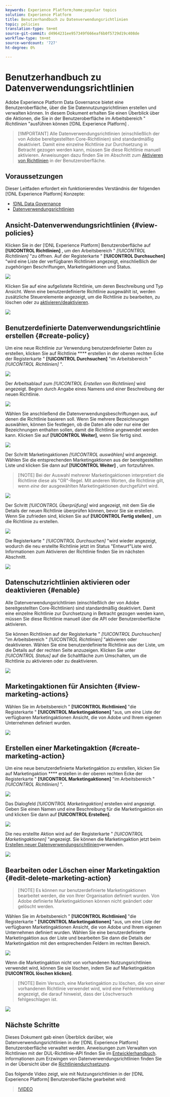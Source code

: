 ```yaml
---
keywords: Experience Platform;home;popular topics
solution: Experience Platform
title: Benutzerhandbuch zu Datenverwendungsrichtlinien
topic: policies
translation-type: tm+mt
source-git-commit: d4964231ee957349f666eaf6b0f5729d19c408de
workflow-type: tm+mt
source-wordcount: '727'
ht-degree: 0%

---
```



# Benutzerhandbuch zu Datenverwendungsrichtlinien

Adobe Experience Platform Data Governance bietet eine Benutzeroberfläche, über die Sie Datennutzungsrichtlinien erstellen und verwalten können. In diesem Dokument erhalten Sie einen Überblick über die Aktionen, die Sie in der Benutzeroberfläche im Arbeitsbereich &quot; _Richtlinien_ &quot;ausführen können [!DNL Experience Platform] .

>[!IMPORTANT] Alle Datenverwendungsrichtlinien (einschließlich der von Adobe bereitgestellten Core-Richtlinien) sind standardmäßig deaktiviert. Damit eine einzelne Richtlinie zur Durchsetzung in Betracht gezogen werden kann, müssen Sie diese Richtlinie manuell aktivieren. Anweisungen dazu finden Sie im Abschnitt zum [Aktivieren von Richtlinien](#enable) in der Benutzeroberfläche.

## Voraussetzungen

Dieser Leitfaden erfordert ein funktionierendes Verständnis der folgenden [!DNL Experience Platform] Konzepte:

- [!DNL Data Governance](../home.md)
- [Datenverwendungsrichtlinien](./overview.md)

## Ansicht-Datenverwendungsrichtlinien {#view-policies}

Klicken Sie in der [!DNL Experience Platform] Benutzeroberfläche auf **[!UICONTROL Richtlinien]** , um den Arbeitsbereich &quot; *[!UICONTROL Richtlinien]* &quot;zu öffnen. Auf der Registerkarte &quot; **[!UICONTROL Durchsuchen]** &quot;wird eine Liste der verfügbaren Richtlinien angezeigt, einschließlich der zugehörigen Beschriftungen, Marketingaktionen und Status.

![](../images/policies/browse-policies.png)

Klicken Sie auf eine aufgelistete Richtlinie, um deren Beschreibung und Typ Ansicht. Wenn eine benutzerdefinierte Richtlinie ausgewählt ist, werden zusätzliche Steuerelemente angezeigt, um die Richtlinie zu bearbeiten, zu löschen oder zu [aktivieren/deaktivieren](#enable).

![](../images/policies/policy-details.png)

## Benutzerdefinierte Datenverwendungsrichtlinie erstellen {#create-policy}

Um eine neue Richtlinie zur Verwendung benutzerdefinierter Daten zu erstellen, klicken Sie auf Richtlinie **** erstellen in der oberen rechten Ecke der Registerkarte &quot; **[!UICONTROL Durchsuchen]** &quot;im Arbeitsbereich &quot; *[!UICONTROL Richtlinien]* &quot;.

![](../images/policies/create-policy-button.png)

Der Arbeitsablauf zum *[!UICONTROL Erstellen von Richtlinien]* wird angezeigt. Beginn durch Angabe eines Namens und einer Beschreibung der neuen Richtlinie.

![](../images/policies/create-policy-description.png)

Wählen Sie anschließend die Datenverwendungsbeschriftungen aus, auf denen die Richtlinie basieren soll. Wenn Sie mehrere Bezeichnungen auswählen, können Sie festlegen, ob die Daten alle oder nur eine der Bezeichnungen enthalten sollen, damit die Richtlinie angewendet werden kann. Klicken Sie auf **[!UICONTROL Weiter]**, wenn Sie fertig sind.

![](../images/policies/add-labels.png)

Der Schritt Marketingaktionen *[!UICONTROL auswählen]* wird angezeigt. Wählen Sie die entsprechenden Marketingaktionen aus der bereitgestellten Liste und klicken Sie dann auf **[!UICONTROL Weiter]** , um fortzufahren.

>[!NOTE] Bei der Auswahl mehrerer Marketingaktionen interpretiert die Richtlinie diese als &quot;OR&quot;-Regel. Mit anderen Worten, die Richtlinie gilt, wenn _eine_ der ausgewählten Marketingaktionen durchgeführt wird.

![](../images/policies/add-marketing-actions.png)

Der Schritt *[!UICONTROL Überprüfung]* wird angezeigt, mit dem Sie die Details der neuen Richtlinie überprüfen können, bevor Sie sie erstellen. Wenn Sie zufrieden sind, klicken Sie auf **[!UICONTROL Fertig stellen]** , um die Richtlinie zu erstellen.

![](../images/policies/policy-review.png)

Die Registerkarte &quot; *[!UICONTROL Durchsuchen]* &quot;wird wieder angezeigt, wodurch die neu erstellte Richtlinie jetzt im Status &quot;Entwurf&quot;Liste wird. Informationen zum Aktivieren der Richtlinie finden Sie im nächsten Abschnitt.

![](../images/policies/created-policy.png)

## Datenschutzrichtlinien aktivieren oder deaktivieren {#enable}

Alle Datenverwendungsrichtlinien (einschließlich der von Adobe bereitgestellten Core-Richtlinien) sind standardmäßig deaktiviert. Damit eine einzelne Richtlinie zur Durchsetzung in Betracht gezogen werden kann, müssen Sie diese Richtlinie manuell über die API oder Benutzeroberfläche aktivieren.

Sie können Richtlinien auf der Registerkarte &quot; *[!UICONTROL Durchsuchen]* &quot;im Arbeitsbereich &quot; *[!UICONTROL Richtlinien]* &quot;aktivieren oder deaktivieren. Wählen Sie eine benutzerdefinierte Richtlinie aus der Liste, um die Details auf der rechten Seite anzuzeigen. Klicken Sie unter *[!UICONTROL Status]* auf die Schaltfläche zum Umschalten, um die Richtlinie zu aktivieren oder zu deaktivieren.

![](../images/policies/enable-policy.png)

## Marketingaktionen für Ansichten {#view-marketing-actions}

Wählen Sie im Arbeitsbereich &quot; **[!UICONTROL Richtlinien]** &quot;die Registerkarte &quot; **[!UICONTROL Marketingaktionen]** &quot;aus, um eine Liste der verfügbaren Marketingaktionen Ansicht, die von Adobe und Ihrem eigenen Unternehmen definiert wurden.

![](../images/policies/marketing-actions.png)

## Erstellen einer Marketingaktion {#create-marketing-action}

Um eine neue benutzerdefinierte Marketingaktion zu erstellen, klicken Sie auf Marketingaktion **** erstellen in der oberen rechten Ecke der Registerkarte &quot; **[!UICONTROL Marketingaktionen]** &quot;im Arbeitsbereich &quot; *[!UICONTROL Richtlinien]* &quot;.

![](../images/policies/create-marketing-action.png)

Das Dialogfeld *[!UICONTROL Marketingaktion]* erstellen wird angezeigt. Geben Sie einen Namen und eine Beschreibung für die Marketingaktion ein und klicken Sie dann auf **[!UICONTROL Erstellen]**.

![](../images/policies/create-marketing-action-details.png)

Die neu erstellte Aktion wird auf der Registerkarte &quot; *[!UICONTROL Marketingaktionen]* &quot;angezeigt. Sie können die Marketingaktion jetzt beim [Erstellen neuer Datenverwendungsrichtlinien](#create-policy)verwenden.

![](../images/policies/created-marketing-action.png)

## Bearbeiten oder Löschen einer Marketingaktion {#edit-delete-marketing-action}

>[!NOTE] Es können nur benutzerdefinierte Marketingaktionen bearbeitet werden, die von Ihrer Organisation definiert wurden. Von Adobe definierte Marketingaktionen können nicht geändert oder gelöscht werden.

Wählen Sie im Arbeitsbereich &quot; **[!UICONTROL Richtlinien]** &quot;die Registerkarte &quot; **[!UICONTROL Marketingaktionen]** &quot;aus, um eine Liste der verfügbaren Marketingaktionen Ansicht, die von Adobe und Ihrem eigenen Unternehmen definiert wurden. Wählen Sie eine benutzerdefinierte Marketingaktion aus der Liste und bearbeiten Sie dann die Details der Marketingaktion mit den entsprechenden Feldern im rechten Bereich.

![](../images/policies/edit-marketing-action.png)

Wenn die Marketingaktion nicht von vorhandenen Nutzungsrichtlinien verwendet wird, können Sie sie löschen, indem Sie auf Marketingaktion **[!UICONTROL löschen klicken]**.

>[!NOTE] Beim Versuch, eine Marketingaktion zu löschen, die von einer vorhandenen Richtlinie verwendet wird, wird eine Fehlermeldung angezeigt, die darauf hinweist, dass der Löschversuch fehlgeschlagen ist.

![](../images/policies/delete-marketing-action.png)

## Nächste Schritte

Dieses Dokument gab einen Überblick darüber, wie Datenverwendungsrichtlinien in der [!DNL Experience Platform] Benutzeroberfläche verwaltet werden. Anweisungen zum Verwalten von Richtlinien mit der DUL-Richtlinie-API finden Sie im [Entwicklerhandbuch](../api/getting-started.md). Informationen zum Erzwingen von Datenverwendungsrichtlinien finden Sie in der Übersicht über die [Richtliniendurchsetzung](../enforcement/overview.md).

Das folgende Video zeigt, wie mit Nutzungsrichtlinien in der [!DNL Experience Platform] Benutzeroberfläche gearbeitet wird:

>[!VIDEO](https://video.tv.adobe.com/v/32977?quality=12&learn=on)